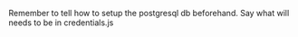 Remember to tell how to setup the postgresql db beforehand.
Say what will needs to be in credentials.js
